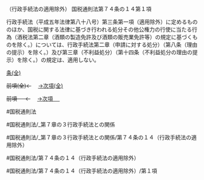 （行政手続法の適用除外）
国税通則法第７４条の１４第１項

行政手続法（平成五年法律第八十八号）第三条第一項（適用除外）に定めるもののほか、国税に関する法律に基づき行われる処分その他公権力の行使に当たる行為（酒税法第二章（酒類の製造免許及び酒類の販売業免許等）の規定に基づくものを除く。）については、行政手続法第二章（申請に対する処分）（第八条（理由の提示）を除く。）及び第三章（不利益処分）（第十四条（不利益処分の理由の提示）を除く。）の規定は、適用しない。

[条(全)](国税通則法＿＿＿＿＿第７４条の１４_.md)

~~前項(全)←~~　  [→次項(全)](国税通則法＿＿＿＿＿第７４条の１４第２項_.md)

~~前項 　 ←~~　  [→次項 　 ](国税通則法＿＿＿＿＿第７４条の１４第２項.md)



#国税通則法

#国税通則法/_第７章の３行政手続法との関係

#国税通則法/_第７章の３行政手続法との関係/第７４条の１４（行政手続法の適用除外）

#国税通則法/第７４条の１４（行政手続法の適用除外）

#国税通則法/第７４条の１４（行政手続法の適用除外）/第１項

